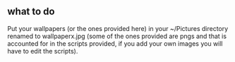 ## what to do
Put your wallpapers (or the ones provided here) in your ~/Pictures directory renamed to wallpaperx.jpg (some of the ones provided are pngs and that is accounted for in the scripts provided, if you add your own images you will have to edit the scripts).
